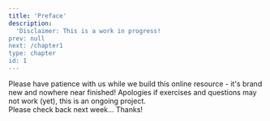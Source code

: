 ```yaml
---
title: 'Preface'
description:
  'Disclaimer: This is a work in progress!
prev: null
next: /chapter1
type: chapter
id: 1
---
```



<exercise id="1" title="Disclaimer">

Please have patience with us while we build this online resource - it's brand new and nowhere near finished!
Apologies if exercises and questions may not work (yet), this is an ongoing project.   
Please check back next week... Thanks!

</exercise>
